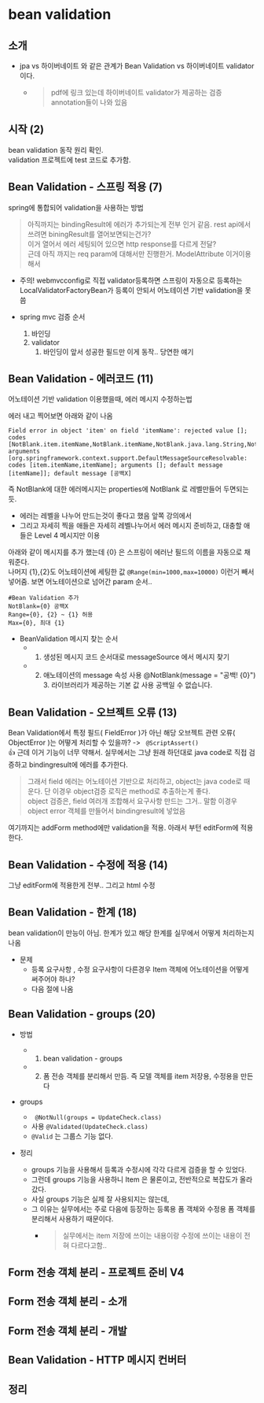 # bean validation

## 소개

- jpa vs 하이버네이트 와 같은 관계가 Bean Validation vs 하이버네이트 validator 이다.
  - > pdf에 링크 있는데 하이버네이트 validator가 제공하는 검증 annotation들이 나와 있음

## 시작 (2)

bean validation 동작 원리 확인.  
validation 프로젝트에 test 코드로 추가함.

## Bean Validation - 스프링 적용 (7)

spring에 통합되어 validation을 사용하는 방법  
> 아직까지는 bindingResult에 에러가 추가되는게 전부 인거 같음. rest api에서 쓰려면 biningResult를 열어보면되는건가?  
> 이거 열어서 에러 세팅되어 있으면 http response를 다르게 전달?  
> 근데 아직 까지는 req param에 대해서만 진행한거. ModelAttribute 이거이용해서

- 주의! webmvcconfig로 직접 validator등록하면 스프링이 자동으로 등록하는 LocalValidatorFactoryBean가 등록이 안되서
  어노테이션 기반 validation을 못씀

- spring mvc 검증 순서
  1. 바인딩
  2. validator
     1. 바인딩이 앞서 성공한 필드만 이게 동작.. 당연한 얘기

## Bean Validation - 에러코드 (11)

어노테이션 기반 validation 이용했을때, 에러 메시지 수정하는법
  
에러 내고 찍어보면 아래와 같이 나옴  
```
Field error in object 'item' on field 'itemName': rejected value []; codes [NotBlank.item.itemName,NotBlank.itemName,NotBlank.java.lang.String,NotBlank]; arguments [org.springframework.context.support.DefaultMessageSourceResolvable: codes [item.itemName,itemName]; arguments []; default message [itemName]]; default message [공백X] 
```

즉 NotBlank에 대한 에러메시지는 properties에 NotBlank 로 레벨만들어 두면되는듯.
- 에러는 레벨을 나누어 만드는것이 좋다고 했음 앞쪽 강의에서
- 그리고 자세히 찍을 애들은 자세히 레벨나누어서 에러 메시지 준비하고, 대충할 애들은 Level 4 메시지만 이용  
  
아래와 같이 메시지를 추가 했는데 {0} 은 스프링이 에러난 필드의 이름을 자동으로 채워준다.  
나머지 {1},{2}도 어노테이션에 세팅한 값 `@Range(min=1000,max=10000)` 이런거 빼서 넣어줌. 보면 어노테이션으로 넘어간 param 순서..  

```
#Bean Validation 추가
NotBlank={0} 공백X
Range={0}, {2} ~ {1} 허용
Max={0}, 최대 {1}
```  
  

- BeanValidation 메시지 찾는 순서
  - 1. 생성된 메시지 코드 순서대로 messageSource 에서 메시지 찾기
  - 2. 애노테이션의 message 속성 사용 @NotBlank(message = "공백! {0}") 3. 라이브러리가 제공하는 기본 값 사용 공백일 수 없습니다.

## Bean Validation - 오브젝트 오류 (13)

Bean Validation에서 특정 필드( FieldError )가 아닌 해당 오브젝트 관련 오류( ObjectError )는 어떻게 처리할 수 있을까?  -> ` @ScriptAssert()`   
👍 근데 이거 기능이 너무 약해서. 실무에서는 그냥 원래 하던대로 java code로 직접 검증하고 bindingresult에 에러를 추가한다.  
  
> 그래서 field 에러는 어노테이션 기반으로 처리하고, object는 java code로 때운다. 단 이경우 object검증 로직은 method로 추출하는게 좋다.  
> object 검증은, field 여러개 조합해서 요구사항 만드는 그거.. 말함 이경우 object error 객체를 만들어서 bindingresult에 넣었음
  
여기까지는 addForm method에만 validation을 적용. 아래서 부턴 editForm에 적용한다.  

## Bean Validation - 수정에 적용 (14)

그냥 editForm에 적용한게 전부.. 그리고 html 수정

## Bean Validation - 한계 (18)

bean validation이 만능이 아님. 한계가 있고 해당 한계를 실무에서 어떻게 처리하는지 나옴  
  
- 문제
  - 등록 요구사항 , 수정 요구사항이 다른경우 Item 객체에 어노테이션을 어떻게 써주어야 하나? 
  - 다음 절에 나옴

## Bean Validation - groups (20)

- 방법 
  - 1. bean validation - groups
  - 2. 폼 전송 객체를 분리해서 만듬. 즉 모델 객체를 item 저장용, 수정용을 만든다

- groups
  - ` @NotNull(groups = UpdateCheck.class)`
  - 사용 `@Validated(UpdateCheck.class)`
  - `@Valid` 는 그룹스 기능 없다.

- 정리
  - groups 기능을 사용해서 등록과 수정시에 각각 다르게 검증을 할 수 있었다. 
  - 그런데 groups 기능을 사용하니 Item 은 물론이고, 전반적으로 복잡도가 올라갔다.
  - 사실 groups 기능은 실제 잘 사용되지는 않는데, 
  - 그 이유는 실무에서는 주로 다음에 등장하는 등록용 폼 객체와 수정용 폼 객체를 분리해서 사용하기 때문이다.
    - > 실무에서는 item 저장에 쓰이는 내용이랑 수정에 쓰이는 내용이 전혀 다르다고함..

## Form 전송 객체 분리 - 프로젝트 준비 V4

## Form 전송 객체 분리 - 소개

## Form 전송 객체 분리 - 개발

## Bean Validation - HTTP 메시지 컨버터

## 정리
